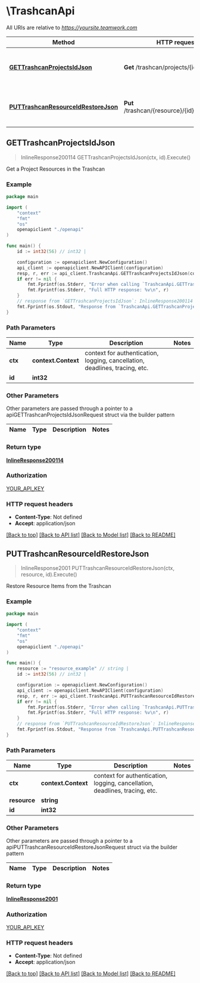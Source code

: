 # \TrashcanApi

All URIs are relative to *https://yoursite.teamwork.com*

Method | HTTP request | Description
------------- | ------------- | -------------
[**GETTrashcanProjectsIdJson**](TrashcanApi.md#GETTrashcanProjectsIdJson) | **Get** /trashcan/projects/{id}.json | Get a Project Resources in the Trashcan
[**PUTTrashcanResourceIdRestoreJson**](TrashcanApi.md#PUTTrashcanResourceIdRestoreJson) | **Put** /trashcan/{resource}/{id}/restore.json | Restore Resource Items from the Trashcan



## GETTrashcanProjectsIdJson

> InlineResponse200114 GETTrashcanProjectsIdJson(ctx, id).Execute()

Get a Project Resources in the Trashcan



### Example

```go
package main

import (
    "context"
    "fmt"
    "os"
    openapiclient "./openapi"
)

func main() {
    id := int32(56) // int32 | 

    configuration := openapiclient.NewConfiguration()
    api_client := openapiclient.NewAPIClient(configuration)
    resp, r, err := api_client.TrashcanApi.GETTrashcanProjectsIdJson(context.Background(), id).Execute()
    if err != nil {
        fmt.Fprintf(os.Stderr, "Error when calling `TrashcanApi.GETTrashcanProjectsIdJson``: %v\n", err)
        fmt.Fprintf(os.Stderr, "Full HTTP response: %v\n", r)
    }
    // response from `GETTrashcanProjectsIdJson`: InlineResponse200114
    fmt.Fprintf(os.Stdout, "Response from `TrashcanApi.GETTrashcanProjectsIdJson`: %v\n", resp)
}
```

### Path Parameters


Name | Type | Description  | Notes
------------- | ------------- | ------------- | -------------
**ctx** | **context.Context** | context for authentication, logging, cancellation, deadlines, tracing, etc.
**id** | **int32** |  | 

### Other Parameters

Other parameters are passed through a pointer to a apiGETTrashcanProjectsIdJsonRequest struct via the builder pattern


Name | Type | Description  | Notes
------------- | ------------- | ------------- | -------------


### Return type

[**InlineResponse200114**](InlineResponse200114.md)

### Authorization

[YOUR_API_KEY](../README.md#YOUR_API_KEY)

### HTTP request headers

- **Content-Type**: Not defined
- **Accept**: application/json

[[Back to top]](#) [[Back to API list]](../README.md#documentation-for-api-endpoints)
[[Back to Model list]](../README.md#documentation-for-models)
[[Back to README]](../README.md)


## PUTTrashcanResourceIdRestoreJson

> InlineResponse2001 PUTTrashcanResourceIdRestoreJson(ctx, resource, id).Execute()

Restore Resource Items from the Trashcan



### Example

```go
package main

import (
    "context"
    "fmt"
    "os"
    openapiclient "./openapi"
)

func main() {
    resource := "resource_example" // string | 
    id := int32(56) // int32 | 

    configuration := openapiclient.NewConfiguration()
    api_client := openapiclient.NewAPIClient(configuration)
    resp, r, err := api_client.TrashcanApi.PUTTrashcanResourceIdRestoreJson(context.Background(), resource, id).Execute()
    if err != nil {
        fmt.Fprintf(os.Stderr, "Error when calling `TrashcanApi.PUTTrashcanResourceIdRestoreJson``: %v\n", err)
        fmt.Fprintf(os.Stderr, "Full HTTP response: %v\n", r)
    }
    // response from `PUTTrashcanResourceIdRestoreJson`: InlineResponse2001
    fmt.Fprintf(os.Stdout, "Response from `TrashcanApi.PUTTrashcanResourceIdRestoreJson`: %v\n", resp)
}
```

### Path Parameters


Name | Type | Description  | Notes
------------- | ------------- | ------------- | -------------
**ctx** | **context.Context** | context for authentication, logging, cancellation, deadlines, tracing, etc.
**resource** | **string** |  | 
**id** | **int32** |  | 

### Other Parameters

Other parameters are passed through a pointer to a apiPUTTrashcanResourceIdRestoreJsonRequest struct via the builder pattern


Name | Type | Description  | Notes
------------- | ------------- | ------------- | -------------



### Return type

[**InlineResponse2001**](InlineResponse2001.md)

### Authorization

[YOUR_API_KEY](../README.md#YOUR_API_KEY)

### HTTP request headers

- **Content-Type**: Not defined
- **Accept**: application/json

[[Back to top]](#) [[Back to API list]](../README.md#documentation-for-api-endpoints)
[[Back to Model list]](../README.md#documentation-for-models)
[[Back to README]](../README.md)

